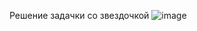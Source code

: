 Решение задачки со звездочкой
![image](https://user-images.githubusercontent.com/102353259/161970210-aab362ae-e8ab-4631-9c45-402c23802463.png)
